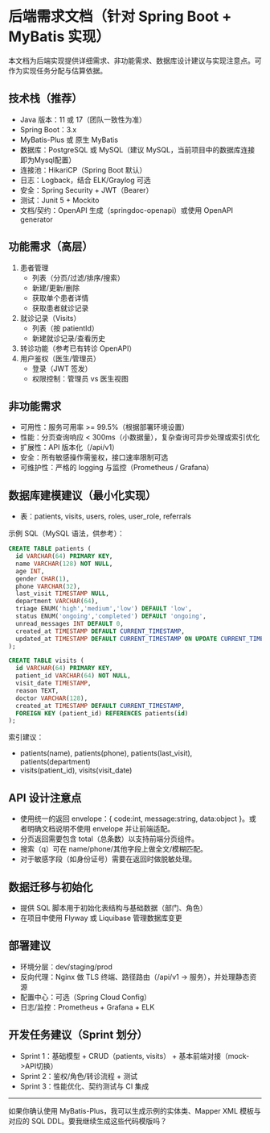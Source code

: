 # 后端需求文档（针对 Spring Boot + MyBatis 实现）

本文档为后端实现提供详细需求、非功能需求、数据库设计建议与实现注意点。可作为实现任务分配与估算依据。

## 技术栈（推荐）
- Java 版本：11 或 17（团队一致性为准）
- Spring Boot：3.x
- MyBatis-Plus 或 原生 MyBatis
- 数据库：PostgreSQL 或 MySQL（建议 MySQL，当前项目中的数据库连接即为Mysql配置）
- 连接池：HikariCP（Spring Boot 默认）
- 日志：Logback，结合 ELK/Graylog 可选
- 安全：Spring Security + JWT（Bearer）
- 测试：Junit 5 + Mockito
- 文档/契约：OpenAPI 生成（springdoc-openapi）或使用 OpenAPI generator

## 功能需求（高层）
1. 患者管理
   - 列表（分页/过滤/排序/搜索）
   - 新建/更新/删除
   - 获取单个患者详情
   - 获取患者就诊记录
2. 就诊记录（Visits）
   - 列表（按 patientId）
   - 新建就诊记录/查看历史
3. 转诊功能（参考已有转诊 OpenAPI）
4. 用户鉴权（医生/管理员）
   - 登录（JWT 签发）
   - 权限控制：管理员 vs 医生视图

## 非功能需求
- 可用性：服务可用率 >= 99.5%（根据部署环境设置）
- 性能：分页查询响应 < 300ms（小数据量），复杂查询可异步处理或索引优化
- 扩展性：API 版本化（/api/v1）
- 安全：所有敏感操作需鉴权，接口速率限制可选
- 可维护性：严格的 logging 与监控（Prometheus / Grafana）

## 数据库建模建议（最小化实现）
- 表：patients, visits, users, roles, user_role, referrals

示例 SQL（MySQL 语法，供参考）：

```sql
CREATE TABLE patients (
  id VARCHAR(64) PRIMARY KEY,
  name VARCHAR(128) NOT NULL,
  age INT,
  gender CHAR(1),
  phone VARCHAR(32),
  last_visit TIMESTAMP NULL,
  department VARCHAR(64),
  triage ENUM('high','medium','low') DEFAULT 'low',
  status ENUM('ongoing','completed') DEFAULT 'ongoing',
  unread_messages INT DEFAULT 0,
  created_at TIMESTAMP DEFAULT CURRENT_TIMESTAMP,
  updated_at TIMESTAMP DEFAULT CURRENT_TIMESTAMP ON UPDATE CURRENT_TIMESTAMP
);

CREATE TABLE visits (
  id VARCHAR(64) PRIMARY KEY,
  patient_id VARCHAR(64) NOT NULL,
  visit_date TIMESTAMP,
  reason TEXT,
  doctor VARCHAR(128),
  created_at TIMESTAMP DEFAULT CURRENT_TIMESTAMP,
  FOREIGN KEY (patient_id) REFERENCES patients(id)
);
```

索引建议：
- patients(name), patients(phone), patients(last_visit), patients(department)
- visits(patient_id), visits(visit_date)

## API 设计注意点
- 使用统一的返回 envelope：{ code:int, message:string, data:object }。或者明确文档说明不使用 envelope 并让前端适配。
- 分页返回需要包含 total（总条数）以支持前端分页组件。
- 搜索（q）可在 name/phone/其他字段上做全文/模糊匹配。
- 对于敏感字段（如身份证号）需要在返回时做脱敏处理。

## 数据迁移与初始化
- 提供 SQL 脚本用于初始化表结构与基础数据（部门、角色）
- 在项目中使用 Flyway 或 Liquibase 管理数据库变更

## 部署建议
- 环境分层：dev/staging/prod
- 反向代理：Nginx 做 TLS 终端、路径路由（/api/v1 -> 服务），并处理静态资源
- 配置中心：可选（Spring Cloud Config）
- 日志/监控：Prometheus + Grafana + ELK

## 开发任务建议（Sprint 划分）
- Sprint 1：基础模型 + CRUD（patients, visits） + 基本前端对接（mock->API切换）
- Sprint 2：鉴权/角色/转诊流程 + 测试
- Sprint 3：性能优化、契约测试与 CI 集成

***

如果你确认使用 MyBatis-Plus，我可以生成示例的实体类、Mapper XML 模板与对应的 SQL DDL。要我继续生成这些代码模版吗？